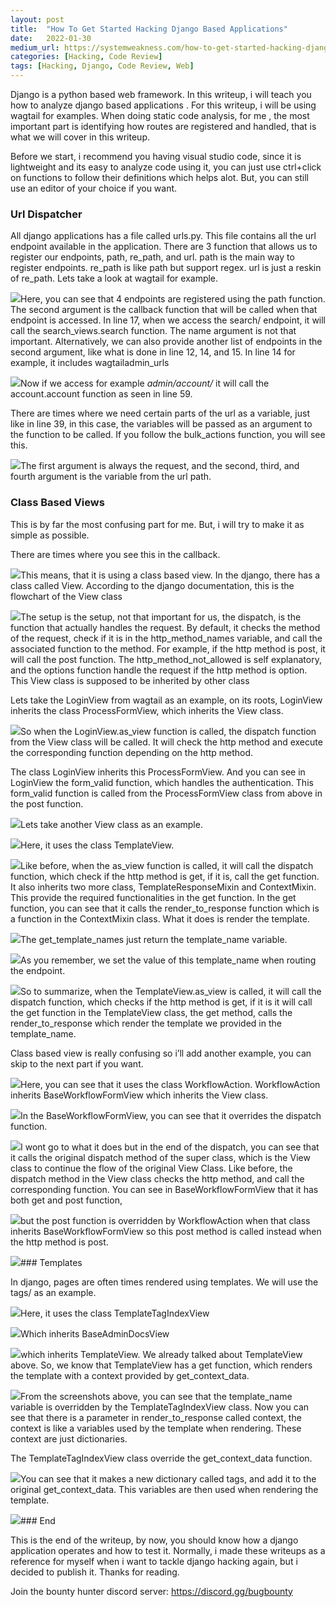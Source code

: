 ```yaml
---
layout:	post
title:	"How To Get Started Hacking Django Based Applications"
date:	2022-01-30
medium_url: https://systemweakness.com/how-to-get-started-hacking-django-applications-f407564df9c7
categories: [Hacking, Code Review]
tags: [Hacking, Django, Code Review, Web]
---
```


  Django is a python based web framework. In this writeup, i will teach you how to analyze django based applications . For this writeup, i will be using wagtail for examples. When doing static code analysis, for me , the most important part is identifying how routes are registered and handled, that is what we will cover in this writeup.

Before we start, i recommend you having visual studio code, since it is lightweight and its easy to analyze code using it, you can just use ctrl+click on functions to follow their definitions which helps alot. But, you can still use an editor of your choice if you want.

### Url Dispatcher

All django applications has a file called urls.py. This file contains all the url endpoint available in the application. There are 3 function that allows us to register our endpoints, path, re\_path, and url. path is the main way to register endpoints. re\_path is like path but support regex. url is just a reskin of re\_path. Lets take a look at wagtail for example.

![](/img/1*lPimpxKiWKeBRFuMRFq5Dw.png)Here, you can see that 4 endpoints are registered using the path function. The second argument is the callback function that will be called when that endpoint is accessed. In line 17, when we access the search/ endpoint, it will call the search\_views.search function. The name argument is not that important. Alternatively, we can also provide another list of endpoints in the second argument, like what is done in line 12, 14, and 15. In line 14 for example, it includes wagtailadmin\_urls

![](/img/1*BkgKfLlD_NX270VYZQm28A.png)Now if we access for example *admin/account/* it will call the account.account function as seen in line 59.

There are times where we need certain parts of the url as a variable, just like in line 39, in this case, the variables will be passed as an argument to the function to be called. If you follow the bulk\_actions function, you will see this.

![](/img/1*Cr3ZVtPsjvFsZEHIqTzykA.png)The first argument is always the request, and the second, third, and fourth argument is the variable from the url path.

### Class Based Views

This is by far the most confusing part for me. But, i will try to make it as simple as possible.

There are times where you see this in the callback.

![](/img/1*eFGOn4zmc77jsSufUccuHQ.png)This means, that it is using a class based view. In the django, there has a class called View. According to the django documentation, this is the flowchart of the View class

![](/img/1*ccyvYknVLrmWe0aFbrKd9A.png)The setup is the setup, not that important for us, the dispatch, is the function that actually handles the request. By default, it checks the method of the request, check if it is in the http\_method\_names variable, and call the associated function to the method. For example, if the http method is post, it will call the post function. The http\_method\_not\_allowed is self explanatory, and the options function handle the request if the http method is option. This View class is supposed to be inherited by other class

Lets take the LoginView from wagtail as an example, on its roots, LoginView inherits the class ProcessFormView, which inherits the View class.

![](/img/1*mJXUv-LHWhwVAEDYUtPQZg.png)So when the LoginView.as\_view function is called, the dispatch function from the View class will be called. It will check the http method and execute the corresponding function depending on the http method.

The class LoginView inherits this ProcessFormView. And you can see in LoginView the form\_valid function, which handles the authentication. This form\_valid function is called from the ProcessFormView class from above in the post function.

![](/img/1*KD_UE1Y01FB4Z0UDT-8SHg.png)Lets take another View class as an example.

![](/img/1*h9ml69NxLnBAw4d1faM0Fg.png)Here, it uses the class TemplateView.

![](/img/1*Nc7V2TaRl-dU-LYfTiOxXA.png)Like before, when the as\_view function is called, it will call the dispatch function, which check if the http method is get, if it is, call the get function. It also inherits two more class, TemplateResponseMixin and ContextMixin. This provide the required functionalities in the get function. In the get function, you can see that it calls the render\_to\_response function which is a function in the ContextMixin class. What it does is render the template.

![](/img/1*JzPGVDuP4fcPkvkNKP-Pxw.png)The get\_template\_names just return the template\_name variable.

![](/img/1*q2J7O8B7ueQsHhBwI4PREA.png)As you remember, we set the value of this template\_name when routing the endpoint.

![](/img/1*nqFMV3Xlmk1Vf4rPJy7Hkg.png)So to summarize, when the TemplateView.as\_view is called, it will call the dispatch function, which checks if the http method is get, if it is it will call the get function in the TemplateView class, the get method, calls the render\_to\_response which render the template we provided in the template\_name.

Class based view is really confusing so i’ll add another example, you can skip to the next part if you want.

![](/img/1*uWj7-qvtbXOh1xI1TPViag.png)Here, you can see that it uses the class WorkflowAction. WorkflowAction inherits BaseWorkflowFormView which inherits the View class.

![](/img/1*QnK92hbdF4KhjSoaJX1jpA.png)In the BaseWorkflowFormView, you can see that it overrides the dispatch function.

![](/img/1*mGNyne9ZOgadXT3X-EZDbw.png)I wont go to what it does but in the end of the dispatch, you can see that it calls the original dispatch method of the super class, which is the View class to continue the flow of the original View Class. Like before, the dispatch method in the View class checks the http method, and call the corresponding function. You can see in BaseWorkflowFormView that it has both get and post function,

![](/img/1*6SBymaiSkmaDleIiDIQ-Ow.png)but the post function is overridden by WorkflowAction when that class inherits BaseWorkflowFormView so this post method is called instead when the http method is post.

![](/img/1*iv0VFMY5K4F8cTd-uxP_kw.png)### Templates

In django, pages are often times rendered using templates. We will use the tags/ as an example.

![](/img/1*nm50BSGW3bEx6mPGkAzXLg.png)Here, it uses the class TemplateTagIndexView

![](/img/1*IZwYVlut3BE481a2h5G6Uw.png)Which inherits BaseAdminDocsView

![](/img/1*XR_qQFpoOuOXzz_3CgW75A.png)which inherits TemplateView. We already talked about TemplateView above. So, we know that TemplateView has a get function, which renders the template with a context provided by get\_context\_data.

![](/img/1*A31d2GO0nvVnzyzvaKx4GA.png)From the screenshots above, you can see that the template\_name variable is overridden by the TemplateTagIndexView class. Now you can see that there is a parameter in render\_to\_response called context, the context is like a variables used by the template when rendering. These context are just dictionaries.

The TemplateTagIndexView class override the get\_context\_data function.

![](/img/1*GROthfvTktRxM6EMApryog.png)You can see that it makes a new dictionary called tags, and add it to the original get\_context\_data. This variables are then used when rendering the template.

![](/img/1*xc-cfrDtvh5263Jo6XkxhA.png)### End

This is the end of the writeup, by now, you should know how a django application operates and how to test it. Normally, i made these writeups as a reference for myself when i want to tackle django hacking again, but i decided to publish it. Thanks for reading.

Join the bounty hunter discord server: <https://discord.gg/bugbounty>

  